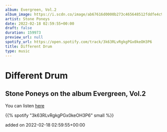 ```yaml
---
album: Evergreen, Vol.2
album_image: https://i.scdn.co/image/ab67616d0000b273c465648512fddfe4c91f0248
artist: Stone Poneys
date: 2022-02-18 02:59:55+00:00
draft: false
duration: 159973
preview_url: null
spotify_url: https://open.spotify.com/track/3k63RLvRgkgPGx0keOH3P6
title: Different Drum
type: music
---
```



# Different Drum

## Stone Poneys on the album Evergreen, Vol.2

You can listen [here](https://open.spotify.com/track/3k63RLvRgkgPGx0keOH3P6)

{{% spotify "3k63RLvRgkgPGx0keOH3P6" small %}}

added on 2022-02-18 02:59:55+00:00